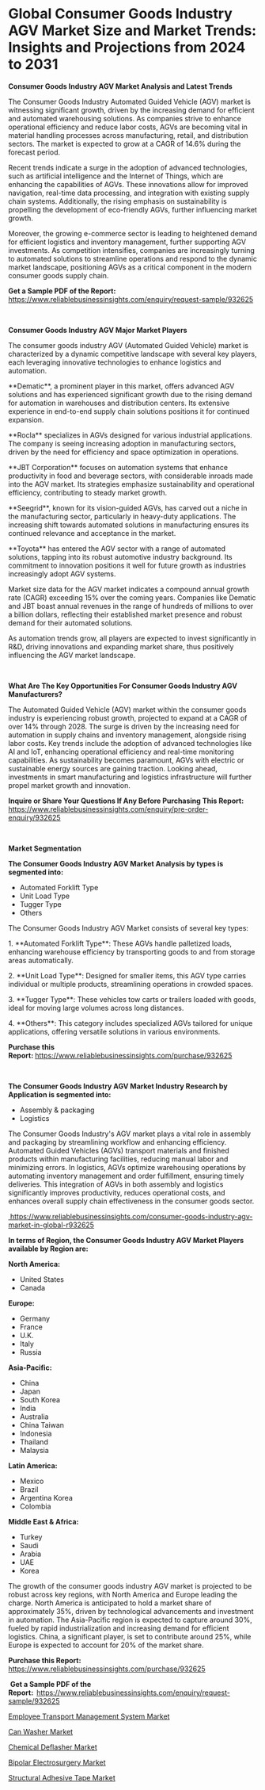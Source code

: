 <p><h1>Global Consumer Goods Industry AGV Market Size and Market Trends: Insights and Projections from 2024 to 2031</h1></p><p><strong>Consumer Goods Industry AGV Market Analysis and Latest Trends</strong></p>
<p><p>The Consumer Goods Industry Automated Guided Vehicle (AGV) market is witnessing significant growth, driven by the increasing demand for efficient and automated warehousing solutions. As companies strive to enhance operational efficiency and reduce labor costs, AGVs are becoming vital in material handling processes across manufacturing, retail, and distribution sectors. The market is expected to grow at a CAGR of 14.6% during the forecast period.</p><p>Recent trends indicate a surge in the adoption of advanced technologies, such as artificial intelligence and the Internet of Things, which are enhancing the capabilities of AGVs. These innovations allow for improved navigation, real-time data processing, and integration with existing supply chain systems. Additionally, the rising emphasis on sustainability is propelling the development of eco-friendly AGVs, further influencing market growth.</p><p>Moreover, the growing e-commerce sector is leading to heightened demand for efficient logistics and inventory management, further supporting AGV investments. As competition intensifies, companies are increasingly turning to automated solutions to streamline operations and respond to the dynamic market landscape, positioning AGVs as a critical component in the modern consumer goods supply chain.</p></p>
<p><strong>Get a Sample PDF of the Report:&nbsp;</strong> <a href="https://www.reliablebusinessinsights.com/enquiry/request-sample/932625?utm_campaign=39&utm_medium=2&utm_source=Github&utm_content=ia&utm_term=03122024&utm_id=consumer-goods-industry-agv">https://www.reliablebusinessinsights.com/enquiry/request-sample/932625</a></p>
<p>&nbsp;</p>
<p><strong>Consumer Goods Industry AGV Major Market Players</strong></p>
<p><p>The consumer goods industry AGV (Automated Guided Vehicle) market is characterized by a dynamic competitive landscape with several key players, each leveraging innovative technologies to enhance logistics and automation.</p><p>**Dematic**, a prominent player in this market, offers advanced AGV solutions and has experienced significant growth due to the rising demand for automation in warehouses and distribution centers. Its extensive experience in end-to-end supply chain solutions positions it for continued expansion. </p><p>**Rocla** specializes in AGVs designed for various industrial applications. The company is seeing increasing adoption in manufacturing sectors, driven by the need for efficiency and space optimization in operations.</p><p>**JBT Corporation** focuses on automation systems that enhance productivity in food and beverage sectors, with considerable inroads made into the AGV market. Its strategies emphasize sustainability and operational efficiency, contributing to steady market growth.</p><p>**Seegrid**, known for its vision-guided AGVs, has carved out a niche in the manufacturing sector, particularly in heavy-duty applications. The increasing shift towards automated solutions in manufacturing ensures its continued relevance and acceptance in the market.</p><p>**Toyota** has entered the AGV sector with a range of automated solutions, tapping into its robust automotive industry background. Its commitment to innovation positions it well for future growth as industries increasingly adopt AGV systems.</p><p>Market size data for the AGV market indicates a compound annual growth rate (CAGR) exceeding 15% over the coming years. Companies like Dematic and JBT boast annual revenues in the range of hundreds of millions to over a billion dollars, reflecting their established market presence and robust demand for their automated solutions.</p><p>As automation trends grow, all players are expected to invest significantly in R&D, driving innovations and expanding market share, thus positively influencing the AGV market landscape.</p></p>
<p>&nbsp;</p>
<p><strong>What Are The Key Opportunities For Consumer Goods Industry AGV Manufacturers?</strong></p>
<p><p>The Automated Guided Vehicle (AGV) market within the consumer goods industry is experiencing robust growth, projected to expand at a CAGR of over 14% through 2028. The surge is driven by the increasing need for automation in supply chains and inventory management, alongside rising labor costs. Key trends include the adoption of advanced technologies like AI and IoT, enhancing operational efficiency and real-time monitoring capabilities. As sustainability becomes paramount, AGVs with electric or sustainable energy sources are gaining traction. Looking ahead, investments in smart manufacturing and logistics infrastructure will further propel market growth and innovation.</p></p>
<p><strong>Inquire or Share Your Questions If Any Before Purchasing This Report:</strong> <a href="https://www.reliablebusinessinsights.com/enquiry/pre-order-enquiry/932625?utm_campaign=39&utm_medium=2&utm_source=Github&utm_content=ia&utm_term=03122024&utm_id=consumer-goods-industry-agv">https://www.reliablebusinessinsights.com/enquiry/pre-order-enquiry/932625</a></p>
<p>&nbsp;</p>
<p><strong>Market Segmentation</strong></p>
<p><strong>The Consumer Goods Industry AGV Market Analysis by types is segmented into:</strong></p>
<p><ul><li>Automated Forklift Type</li><li>Unit Load Type</li><li>Tugger Type</li><li>Others</li></ul></p>
<p><p>The Consumer Goods Industry AGV Market consists of several key types: </p><p>1. **Automated Forklift Type**: These AGVs handle palletized loads, enhancing warehouse efficiency by transporting goods to and from storage areas automatically.  </p><p>2. **Unit Load Type**: Designed for smaller items, this AGV type carries individual or multiple products, streamlining operations in crowded spaces.  </p><p>3. **Tugger Type**: These vehicles tow carts or trailers loaded with goods, ideal for moving large volumes across long distances.  </p><p>4. **Others**: This category includes specialized AGVs tailored for unique applications, offering versatile solutions in various environments.</p></p>
<p><strong>Purchase this Report:&nbsp;</strong><a href="https://www.reliablebusinessinsights.com/purchase/932625?utm_campaign=39&utm_medium=2&utm_source=Github&utm_content=ia&utm_term=03122024&utm_id=consumer-goods-industry-agv">https://www.reliablebusinessinsights.com/purchase/932625</a></p>
<p>&nbsp;</p>
<p><strong>The Consumer Goods Industry AGV Market Industry Research by Application is segmented into:</strong></p>
<p><ul><li>Assembly & packaging</li><li>Logistics</li></ul></p>
<p><p>The Consumer Goods Industry's AGV market plays a vital role in assembly and packaging by streamlining workflow and enhancing efficiency. Automated Guided Vehicles (AGVs) transport materials and finished products within manufacturing facilities, reducing manual labor and minimizing errors. In logistics, AGVs optimize warehousing operations by automating inventory management and order fulfillment, ensuring timely deliveries. This integration of AGVs in both assembly and logistics significantly improves productivity, reduces operational costs, and enhances overall supply chain effectiveness in the consumer goods sector.</p></p>
<p><a href="https://www.reliablebusinessinsights.com/consumer-goods-industry-agv-market-in-global-r932625?utm_campaign=39&utm_medium=2&utm_source=Github&utm_content=ia&utm_term=03122024&utm_id=consumer-goods-industry-agv">&nbsp;https://www.reliablebusinessinsights.com/consumer-goods-industry-agv-market-in-global-r932625</a></p>
<p><strong>In terms of Region, the Consumer Goods Industry AGV Market Players available by Region are:</strong></p>
<p>
    <p> <strong> North America: </strong>
        <ul>
            <li>United States</li>
            <li>Canada</li>
        </ul>
        </p> 
    <p> <strong> Europe: </strong>
        <ul>
            <li>Germany</li>
            <li>France</li>
            <li>U.K.</li>
            <li>Italy</li>
            <li>Russia</li>
        </ul>
        </p> 
    <p> <strong> Asia-Pacific: </strong>
        <ul>
            <li>China</li>
            <li>Japan</li>
            <li>South Korea</li>
            <li>India</li>
            <li>Australia</li>
            <li>China Taiwan</li>
            <li>Indonesia</li>
            <li>Thailand</li>
            <li>Malaysia</li>
        </ul>
        </p> 
    <p> <strong> Latin America: </strong>
        <ul>
            <li>Mexico</li>
            <li>Brazil</li>
            <li>Argentina Korea</li>
            <li>Colombia</li>
        </ul>
        </p> 
    <p> <strong> Middle East & Africa: </strong>
        <ul>
            <li>Turkey</li>
            <li>Saudi</li>
            <li>Arabia</li>
            <li>UAE</li>
            <li>Korea</li>
        </ul>
    </p>
    </p>
<p><p>The growth of the consumer goods industry AGV market is projected to be robust across key regions, with North America and Europe leading the charge. North America is anticipated to hold a market share of approximately 35%, driven by technological advancements and investment in automation. The Asia-Pacific region is expected to capture around 30%, fueled by rapid industrialization and increasing demand for efficient logistics. China, a significant player, is set to contribute around 25%, while Europe is expected to account for 20% of the market share.</p></p>
<p><strong>Purchase this Report: </strong><a href="https://www.reliablebusinessinsights.com/purchase/932625?utm_campaign=39&utm_medium=2&utm_source=Github&utm_content=ia&utm_term=03122024&utm_id=consumer-goods-industry-agv">https://www.reliablebusinessinsights.com/purchase/932625</a></p>
<p>&nbsp;<strong>Get a Sample PDF of the Report:&nbsp;&nbsp;</strong><a href="https://www.reliablebusinessinsights.com/enquiry/request-sample/932625?utm_campaign=39&utm_medium=2&utm_source=Github&utm_content=ia&utm_term=03122024&utm_id=consumer-goods-industry-agv">https://www.reliablebusinessinsights.com/enquiry/request-sample/932625</a></p>
<p><strong></strong></p>
<p><p><a href="https://www.linkedin.com/pulse/insights-employee-transport-management-system-industry-market-kgtlf?utm_campaign=39&utm_medium=2&utm_source=Github&utm_content=ia&utm_term=03122024&utm_id=consumer-goods-industry-agv">Employee Transport Management System Market</a></p><p><a href="https://www.linkedin.com/pulse/can-washer-market-insight-financial-status-size-revenue-expected-fjy2e?utm_campaign=39&utm_medium=2&utm_source=Github&utm_content=ia&utm_term=03122024&utm_id=consumer-goods-industry-agv">Can Washer Market</a></p><p><a href="https://issuu.com/reportprime-2/docs/chemical-deflasher-market-size-2030.pptx?utm_campaign=39&utm_medium=2&utm_source=Github&utm_content=ia&utm_term=03122024&utm_id=consumer-goods-industry-agv">Chemical Deflasher Market</a></p><p><a href="https://www.linkedin.com/pulse/bipolar-electrosurgery-market-analysis-size-dynamics-expected-r2d8e?utm_campaign=39&utm_medium=2&utm_source=Github&utm_content=ia&utm_term=03122024&utm_id=consumer-goods-industry-agv">Bipolar Electrosurgery Market</a></p><p><a href="https://issuu.com/reportprime-2/docs/structural-adhesive-tape-market-size-2030.pptx?utm_campaign=39&utm_medium=2&utm_source=Github&utm_content=ia&utm_term=03122024&utm_id=consumer-goods-industry-agv">Structural Adhesive Tape Market</a></p></p>